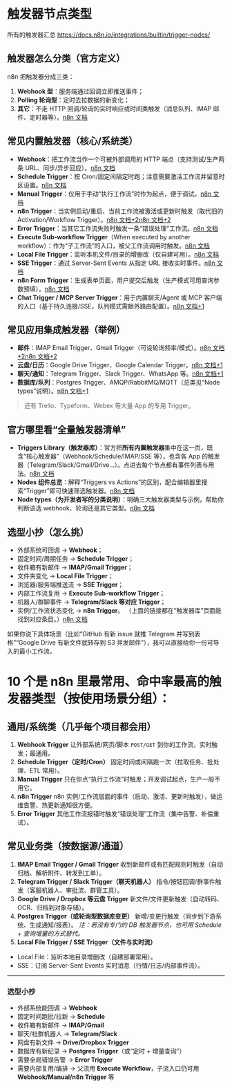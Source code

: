 # 触发器节点类型

所有的触发器汇总  https://docs.n8n.io/integrations/builtin/trigger-nodes/



## 触发器怎么分类（官方定义）

n8n 把触发器分成三类：

1. **Webhook 型**：服务端通过回调立即推送事件；
2. **Polling 轮询型**：定时去拉数据的新变化；
3. **其它**：不走 HTTP 回调/轮询的实时响应或时间类触发（消息队列、IMAP 邮件、定时器等）。[n8n 文档](https://docs.n8n.io/integrations/creating-nodes/plan/node-types/)

## 常见内置触发器（核心/系统类）

- **Webhook**：把工作流当作一个可被外部调用的 HTTP 端点（支持测试/生产两条 URL、同步/异步回应）。[n8n 文档](https://docs.n8n.io/integrations/builtin/core-nodes/n8n-nodes-base.webhook/?utm_source=chatgpt.com)
- **Schedule Trigger**：按 Cron/固定间隔定时跑；注意需要激活工作流并留意时区设置。[n8n 文档](https://docs.n8n.io/integrations/builtin/core-nodes/n8n-nodes-base.scheduletrigger/?utm_source=chatgpt.com)
- **Manual Trigger**：仅用于手动“执行工作流”时作为起点，便于调试。[n8n 文档](https://docs.n8n.io/integrations/builtin/core-nodes/n8n-nodes-base.manualworkflowtrigger/?utm_source=chatgpt.com)
- **n8n Trigger**：当实例启动/重启、当前工作流被激活或更新时触发（取代旧的 Activation/Workflow Trigger）。[n8n 文档+2n8n 文档+2](https://docs.n8n.io/integrations/builtin/core-nodes/n8n-nodes-base.n8ntrigger/?utm_source=chatgpt.com)
- **Error Trigger**：当其它工作流失败时触发一条“错误处理”工作流。[n8n 文档](https://docs.n8n.io/integrations/builtin/core-nodes/n8n-nodes-base.errortrigger/?utm_source=chatgpt.com)
- **Execute Sub-workflow Trigger**（When executed by another workflow）：作为“子工作流”的入口，被父工作流调用时触发。[n8n 文档](https://docs.n8n.io/integrations/builtin/core-nodes/n8n-nodes-base.executeworkflowtrigger/?utm_source=chatgpt.com)
- **Local File Trigger**：监听本机文件/目录的增删改（仅自建可用）。[n8n 文档](https://docs.n8n.io/integrations/builtin/core-nodes/n8n-nodes-base.localfiletrigger/?utm_source=chatgpt.com)
- **SSE Trigger**：通过 Server-Sent Events 从指定 URL 接收实时事件。[n8n 文档](https://docs.n8n.io/integrations/builtin/core-nodes/n8n-nodes-base.ssetrigger/?utm_source=chatgpt.com)
- **n8n Form Trigger**：生成表单页面，用户提交后触发（生产模式可用查询参数预填）。[n8n 文档](https://docs.n8n.io/integrations/builtin/core-nodes/n8n-nodes-base.formtrigger/?utm_source=chatgpt.com)
- **Chat Trigger / MCP Server Trigger**：用于内置聊天/Agent 或 MCP 客户端的入口（基于持久连接/SSE，队列模式需额外路由配置）。[n8n 文档+1](https://docs.n8n.io/integrations/builtin/core-nodes/n8n-nodes-langchain.chattrigger/?utm_source=chatgpt.com)

## 常见应用集成触发器（举例）

- **邮件**：IMAP Email Trigger、Gmail Trigger（可设轮询频率/模式）。[n8n 文档+2n8n 文档+2](https://docs.n8n.io/integrations/builtin/core-nodes/n8n-nodes-base.emailimap/?utm_source=chatgpt.com)
- **云盘/日历**：Google Drive Trigger、Google Calendar Trigger。[n8n 文档+1](https://docs.n8n.io/integrations/builtin/trigger-nodes/n8n-nodes-base.googledrivetrigger/?utm_source=chatgpt.com)
- **聊天/通知**：Telegram Trigger、Slack Trigger、WhatsApp 等。[n8n 文档+1](https://docs.n8n.io/integrations/builtin/trigger-nodes/n8n-nodes-base.telegramtrigger/?utm_source=chatgpt.com)
- **数据库/队列**：Postgres Trigger、AMQP/RabbitMQ/MQTT（总类见“Node types”说明）。[n8n 文档+1](https://docs.n8n.io/integrations/builtin/trigger-nodes/n8n-nodes-base.postgrestrigger/?utm_source=chatgpt.com)

> 还有 Trello、Typeform、Webex 等大量 App 的专用 Trigger。

## 官方哪里看“全量触发器清单”

- **Triggers Library（触发器库）**：官方把**所有内置触发器**集中在这一页，既含“核心触发器”（Webhook/Schedule/IMAP/SSE 等），也含各 App 的触发器（Telegram/Slack/Gmail/Drive…）。点进去每个节点都有事件列表与用法。[n8n 文档](https://docs.n8n.io/integrations/builtin/trigger-nodes/)
- **Nodes 组件总览**：解释“Triggers vs Actions”的区别，配合编辑器里搜索“Trigger”即可快速筛选触发器。[n8n 文档](https://docs.n8n.io/workflows/components/nodes/?utm_source=chatgpt.com)
- **Node types（为开发者写的分类说明）**：明确三大触发器类型与示例，帮助你判断该选 webhook、轮询还是其它类型。[n8n 文档](https://docs.n8n.io/integrations/creating-nodes/plan/node-types/)

## 选型小抄（怎么挑）

- 外部系统可回调 → **Webhook**；
- 固定时间/周期任务 → **Schedule Trigger**；
- 收件箱有新邮件 → **IMAP/Gmail Trigger**；
- 文件夹变化 → **Local File Trigger**；
- 浏览器/服务端推送流 → **SSE Trigger**；
- 内部工作流复用 → **Execute Sub-workflow Trigger**；
- 机器人/群聊事件 → **Telegram/Slack 等对应 Trigger**；
- 实例/工作流状态变化 → **n8n Trigger**。
   （上面的链接都在“触发器库”页面能找到对应条目。）[n8n 文档](https://docs.n8n.io/integrations/builtin/trigger-nodes/)

如果你说下具体场景（比如“GitHub 有新 issue 就推 Telegram 并写到表格”“Google Drive 有新文件就转存到 S3 并发邮件”），我可以直接给你一份可导入的最小工作流。





# 10 个是 n8n 里**最常用**、命中率最高的触发器类型（按使用场景分组）：

## 通用/系统类（几乎每个项目都会用）

1. **Webhook Trigger**
    让外部系统/网页/脚本 `POST/GET` 到你的工作流，实时触发；最通用。
2. **Schedule Trigger（定时/Cron）**
    固定时间或间隔跑一次（拉取任务、批处理、ETL 常用）。
3. **Manual Trigger**
    只在你点“执行工作流”时触发；开发调试起点，生产一般不用它。
4. **n8n Trigger**
    n8n 实例/工作流层面的事件（启动、激活、更新时触发），做运维告警、热更新通知很方便。
5. **Error Trigger**
    其他工作流报错时触发“错误处理”工作流（集中告警、补偿重试）。

## 常见业务类（按数据源/通道）

1. **IMAP Email Trigger / Gmail Trigger**
    收到新邮件或有匹配规则时触发（自动归档、解析附件、转发到工单）。
2. **Telegram Trigger / Slack Trigger（聊天机器人）**
    指令/按钮回调/群事件触发（客服机器人、审批流、群管工具）。
3. **Google Drive / Dropbox 等云盘 Trigger**
    新文件/文件更新触发（自动转码、OCR、归档到对象存储）。
4. **Postgres Trigger（或轮询型数据库变更）**
    新增/变更行触发（同步到下游系统、生成通知/报表）。
    *注：若没有专门的 DB 触发器节点，也可用 Schedule + 查询增量的方式替代。*
5. **Local File Trigger / SSE Trigger（文件与实时流）**

- Local File：监听本地目录增删改（自建部署常用）。
- SSE：订阅 Server-Sent Events 实时消息（行情/日志/内部事件流）。

------

### 选型小抄

- 外部系统能回调 → **Webhook**
- 固定时间跑批/拉新 → **Schedule**
- 收件箱有新邮件 → **IMAP/Gmail**
- 聊天/社群机器人 → **Telegram/Slack**
- 网盘有新文件 → **Drive/Dropbox Trigger**
- 数据库有新纪录 → **Postgres Trigger**（或“定时 + 增量查询”）
- 需要全局错误告警 → **Error Trigger**
- 需要内部复用/编排 → 父流用 **Execute Workflow**，子流入口仍可用 **Webhook/Manual/n8n Trigger** 等



